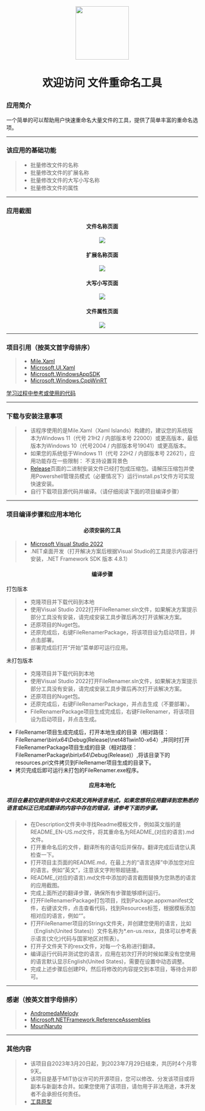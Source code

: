 <div align=center>
<img src="https://github.com/Gaoyifei1011/FileRenamer/assets/49179966/5f1dce26-8767-439e-8211-98cb0182acdf" width="140" height="140"/>
</div>

# <p align="center">欢迎访问 文件重命名工具</p>

### 应用简介

一个简单的可以帮助用户快速重命名大量文件的工具，提供了简单丰富的重命名选项。

------

### 该应用的基础功能

> * 批量修改文件的名称
> * 批量修改文件的扩展名称
> * 批量修改文件的大写小写名称
> * 批量修改文件的属性

------

### 应用截图

#### <p align="center">文件名称页面</p>
<div align="center">
<img src="https://github.com/Gaoyifei1011/FileRenamer/assets/49179966/34154185-1212-469c-88f5-64aa7df63e8d">
</div>

#### <p align="center">扩展名称页面</p>
<div align="center">
<img src="https://github.com/Gaoyifei1011/FileRenamer/assets/49179966/d90e23db-1ee2-4160-a9cc-c0cd7ad508a2">
</div>

#### <p align="center">大写小写页面</p>
<div align="center">
<img src="https://github.com/Gaoyifei1011/FileRenamer/assets/49179966/3af8df88-4fb1-4b68-8bce-d39795de39df">
</div>

#### <p align="center">文件属性页面</p>
<div align="center">
<img src="https://github.com/Gaoyifei1011/FileRenamer/assets/49179966/fb740e5d-6fce-4f5c-a18f-f94f982bd4e9">
</div>

------

### 项目引用（按英文首字母排序）

> * [Mile.Xaml](https://github.com/ProjectMile/Mile.Xaml)&emsp;
> * [Microsoft.UI.Xaml](https://github.com/microsoft/microsoft-ui-xaml)&emsp;
> * [Microsoft.WindowsAppSDK](https://github.com/microsoft/windowsappsdk)&emsp;
> * [Microsoft.Windows.CppWinRT](https://github.com/Microsoft/cppwinrt)&emsp;

[学习过程中参考或使用的代码](https://github.com/Gaoyifei1011/FileRenamer/blob/main/Description/StudyReferenceCode.md)&emsp;

------

### 下载与安装注意事项

> * 该程序使用的是Mile.Xaml（Xaml Islands）构建的，建议您的系统版本为Windows 11（代号 21H2 / 内部版本号 22000）或更高版本，最低版本为Windows 10（代号2004 / 内部版本号19041）或更高版本。
> * 如果您的系统低于Windows 11（代号 22H2 / 内部版本号 22621），应用功能存在一些限制：
    不支持设置背景色
> * [Release](https://github.com/Gaoyifei1011/FileRenamer/releases)页面的二进制安装文件已经打包成压缩包。请解压压缩包并使用Powershell管理员模式（必要情况下）运行install.ps1文件方可实现快速安装。
> * 自行下载项目源代码并编译。（请仔细阅读下面的项目编译步骤）

------

### 项目编译步骤和应用本地化

#### <p align="center">必须安装的工具</p>

> * [Microsoft Visual Studio 2022](https://visualstudio.microsoft.com/) 
> * .NET桌面开发（打开解决方案后根据Visual Studio的工具提示内容进行安装，.NET Framework SDK 版本 4.8.1）

#### <p align="center">编译步骤</p>

打包版本
> * 克隆项目并下载代码到本地
> * 使用Visual Studio 2022打开FileRenamer.sln文件，如果解决方案提示部分工具没有安装，请完成安装工具步骤后再次打开该解决方案。
> * 还原项目的Nuget包。
> * 还原完成后，右键FileRenamerPackage，将该项目设为启动项目，并点击部署。
> * 部署完成后打开“开始”菜单即可运行应用。

未打包版本
> * 克隆项目并下载代码到本地
> * 使用Visual Studio 2022打开FileRenamer.sln文件，如果解决方案提示部分工具没有安装，请完成安装工具步骤后再次打开该解决方案。
> * 还原项目的Nuget包。
> * 还原完成后，右键FileRenamerPackage，并点击生成（不要部署）。
> * FileRenamerPackage项目生成完成后，右键FileRenamer，将该项目设为启动项目，并点击生成。
  * FileRenamer项目生成完成后，打开本地生成的目录（相对路径：FileRenamer\bin\x64\Debug(Release)\net481\win10-x64）,并同时打开FileRenamerPackage项目生成的目录（相对路径：FileRenamerPackage\bin\x64\Debug(Release)）,将该目录下的resources.pri文件拷贝到FileRenamer项目生成的目录下。
  * 拷贝完成后即可运行未打包的FileRenamer.exe程序。

#### <p align="center">应用本地化</p>
##### 项目在最初仅提供简体中文和英文两种语言格式，如果您想将应用翻译到您熟悉的语言或纠正已完成翻译的内容中存在的错误，请参考下面的步骤。

> * 在Description文件夹中寻找Readme模板文件，例如英文版的是README_EN-US.md文件，将其重命名为README_(对应的语言).md文件。
> * 打开重命名后的文件，翻译所有的语句后并保存。翻译完成后请您认真检查一下。
> * 打开项目主页面的README.md，在最上方的“语言选择”中添加您对应的语言。例如“英文”，注意该文字附带超链接。
> * README_(对应的语言).md文件中添加的语言截图替换为您熟悉的语言的应用截图。
> * 完成上面所述的翻译步骤，确保所有步骤能够顺利运行。
> * 打开FileRenamerPackage打包项目，找到Package.appxmanifest文件，右键该文件，点击查看代码，找到Resources标签，根据模板添加相对应的语言，例如“<Resource Language="EN-US"/>”。
> * 打开FileRenamer项目的Strings文件夹，并创建您使用的语言，比如（English(United States)）文件名称为*.en-us.resx，具体可以参考表示语言(文化)代码与国家地区对照表）。
> * 打开子文件夹下的resx文件，对每一个名称进行翻译。
> * 编译运行代码并测试您的语言，应用在初次打开的时候如果没有您使用的语言默认显示English(United States)，需要在设置中动态调整。
> * 完成上述步骤后创建PR，然后将修改的内容提交到本项目，等待合并即可。

------

### 感谢（按英文首字母排序）

> * [AndromedaMelody](https://github.com/AndromedaMelody)&emsp;
> * [Microsoft.NETFramework.ReferenceAssemblies](https://github.com/Microsoft/dotnet/tree/master/releases/reference-assemblies)&emsp;
> * [MouriNaruto](https://github.com/MouriNaruto)&emsp;

------

### 其他内容

> * 该项目自2023年3月20日起，到2023年7月29日结束，共历时4个月零9天。
> * 该项目是基于MIT协议许可的开源项目，您可以修改、分发该项目或将副本与新副本合并。如果您使用了该项目，请勿用于非法用途，本开发者不会承担任何责任。
> * [工具原型](https://github.com/Gaoyifei1011/FileRenamer/blob/main/Description/RawApplicationDescription.md)&emsp;

